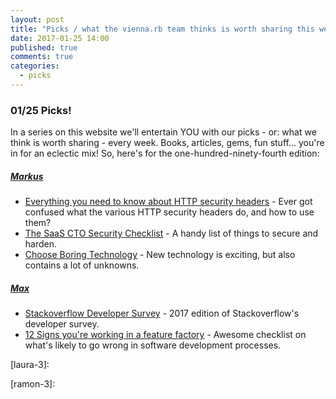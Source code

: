 ```yaml
---
layout: post
title: "Picks / what the vienna.rb team thinks is worth sharing this week"
date: 2017-01-25 14:00
published: true
comments: true
categories:
  - picks
---
```


### 01/25 Picks!

In a series on this website we'll entertain YOU with our picks - or: what we think is worth sharing - every week.
Books, articles, gems, fun stuff... you're in for an eclectic mix! So, here's for the one-hundred-ninety-fourth edition:

##### [Markus][markus]
- [Everything you need to know about HTTP security headers][markus-1] - Ever got confused what the various HTTP security headers do, and how to use them?
- [The SaaS CTO Security Checklist][markus-2] - A handy list of things to secure and harden.
- [Choose Boring Technology][markus-3] - New technology is exciting, but also contains a lot of unknowns.

##### [Max][max]
- [Stackoverflow Developer Survey][max-1] - 2017 edition of Stackoverflow's developer survey.
- [12 Signs you're working in a feature factory][max-2] - Awesome checklist on what's likely to go wrong in software development processes.



[laura]: https://www.twitter.com/alicetragedy
[laura-1]:
[laura-2]:
[laura-3]:

[ramon]: https://twitter.com/senorhuidobro
[ramon-1]:
[ramon-2]:
[ramon-3]:

[markus]: https://twitter.com/nuclearsquid
[markus-1]: https://blog.appcanary.com/2017/http-security-headers.html
[markus-2]: http://cto-security-checklist.sqreen.io
[markus-3]: http://mcfunley.com/choose-boring-technology

[max]: https://www.twitter.com/klappradla
[max-1]: https://www.surveymonkey.com/r/DWZ2672
[max-2]: https://hackernoon.com/12-signs-youre-working-in-a-feature-factory-44a5b938d6a2#.yhxwkkua9

